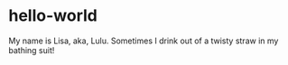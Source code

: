 # hello-world
My name is Lisa, aka, Lulu. Sometimes I drink out of a twisty straw in my bathing suit!
